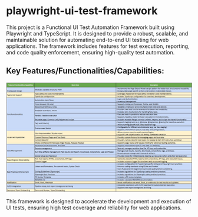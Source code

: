 # playwright-ui-test-framework

This project is a Functional UI Test Automation Framework built using Playwright and TypeScript. It is designed to provide a robust, scalable, and maintainable solution for automating end-to-end UI testing for web applications. The framework includes features for test execution, reporting, and code quality enforcement, ensuring high-quality test automation.

## Key Features/Functionalities/Capabilities:

![image](./framework_features.jpg)

This framework is designed to accelerate the development and execution of UI tests, ensuring high test coverage and reliability for web applications.
